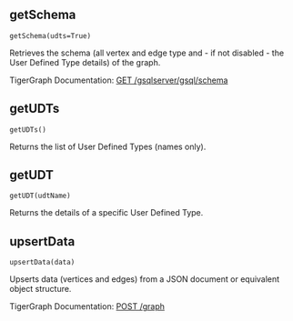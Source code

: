 ## getSchema
`getSchema(udts=True)`

Retrieves the schema (all vertex and edge type and - if not disabled - the User Defined Type details) of the graph.

TigerGraph Documentation: [GET /gsqlserver/gsql/schema](https://docs.tigergraph.com/dev/restpp-api/built-in-endpoints#get-the-graph-schema-get-gsql-schema)

## getUDTs
`getUDTs()`

Returns the list of User Defined Types (names only).

## getUDT
`getUDT(udtName)`

Returns the details of a specific User Defined Type.

## upsertData
`upsertData(data)`

Upserts data (vertices and edges) from a JSON document or equivalent object structure.

TigerGraph Documentation: [POST /graph](https://docs.tigergraph.com/dev/restpp-api/built-in-endpoints#post-graph-graph_name-upsert-the-given-data)
